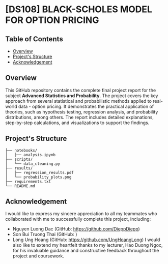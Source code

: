 # \[DS108] BLACK-SCHOLES MODEL FOR OPTION PRICING

## Table of Contents
- [Overview](#overview)
- [Project's Structure](#project-structure)
- [Acknowledgement](#acknowledgement)

## Overview
This GitHub repository contains the complete final project report for the subject **Advanced Statistics and Probability**. The project covers the key approach from several statistical and probabilistic methods applied to real-world data - option pricing. It demonstrates the practical application of theories, such as hypothesis testing, regression analysis, and probability distributions, among others. The report includes detailed explanations, step-by-step calculations, and visualizations to support the findings.

## Project's Structure
```
├── notebooks/
│   ├── analysis.ipynb           
├── scripts/
│   └── data_cleaning.py         
├── results/
│   ├── regression_results.pdf     
│   └── probability_plots.png     
├── requirements.txt             
└── README.md                    
```


## Acknowledgement
I would like to express my sincere appreciation to all my teammates who collaborated with me to successfully complete this project, including:
- Nguyen Luong Dac (GitHub: https://github.com/DieppDiepp)
- Son Bui Truong Thai (GitHub: )
- Long Ung Hoang (GitHub: https://github.com/UngHoangLong)
I would also like to extend my heartfelt thanks to my lecturer, Hao Duong Ngoc, for his invaluable guidance and constructive feedback throughout the project and coursework.
